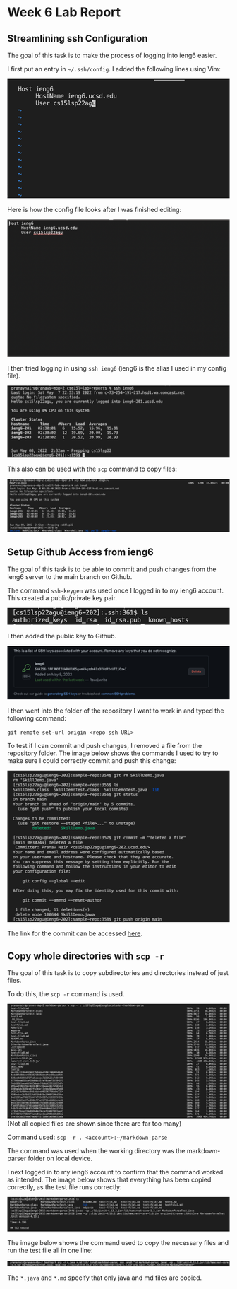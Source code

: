 # Week 6 Lab Report

## Streamlining ssh Configuration

The goal of this task is to make the process of logging into ieng6 easier.

I first put an entry in `~/.ssh/config`. I added the following lines using Vim:

![Image](ss15.png)

Here is how the config file looks after I was finished editing:

![Image](ss16.png)

I then tried logging in using `ssh ieng6` (ieng6 is the alias I used in my config file).

![Image](ss17.png)

This also can be used with the `scp` command to copy files:

![Image](ss18.png)

## Setup Github Access from ieng6

The goal of this task is to be able to commit and push changes from the ieng6 server to the main branch on Github.

The command `ssh-keygen` was used once I logged in to my ieng6 account. This created a public/private key pair.

![Image](ss20.png)

I then added the public key to Github.

![Image](ss19.png)

I then went into the folder of the repository I want to work in and typed the following command:

`git remote set-url origin <repo ssh URL>`

To test if I can commit and push changes, I removed a file from the repository folder. The image below shows the commands I used to try to make sure I could correctly commit and push this change:

![Image](ss21.png)

The link for the commit can be accessed [here](https://github.com/pnair03/sample-repo/commit/0e30749575484fe40767dcfccfc39cc49a781436).

## Copy whole directories with `scp -r`

The goal of this task is to copy subdirectories and directories instead of just files.

To do this, the `scp -r` command is used.

![Image](ss22.png)
(Not all copied files are shown since there are far too many)

Command used: `scp -r . <account>:~/markdown-parse`

The command was used when the working directory was the markdown-parser folder on local device.

I next logged in to my ieng6 account to confirm that the command worked as intended. The image below shows that everything has been copied correctly, as the test file runs correctly:

![Image](ss23.png)

The image below shows the command used to copy the necessary files and run the test file all in one line:

![Image](ss24.png)

The `*.java` and `*.md` specify that only java and md files are copied. 
